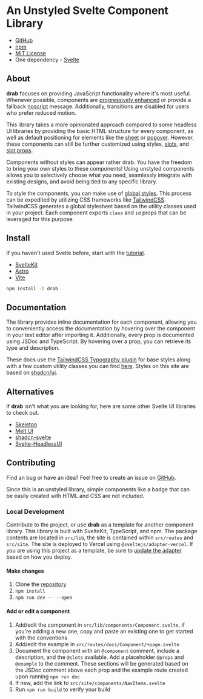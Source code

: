 # An Unstyled Svelte Component Library

- [GitHub](https://github.com/rossrobino/drab)
- [npm](https://www.npmjs.com/package/drab)
- [MIT License](https://github.com/rossrobino/drab/blob/main/LICENSE.md)
- One dependency - [Svelte](https://svelte.dev)

## About

**drab** focuses on providing JavaScript functionality where it's most useful. Whenever possible, components are [progressively enhanced](/docs/ShareButton) or provide a fallback [noscript](https://developer.mozilla.org/en-US/docs/Web/HTML/Element/noscript) message. Additionally, transitions are disabled for users who prefer reduced motion.

This library takes a more opinionated approach compared to some headless UI libraries by providing the basic HTML structure for every component, as well as default positioning for elements like the [sheet](/docs/Sheet) or [popover](/docs/Popover). However, these components can still be further customized using styles, [slots](https://svelte.dev/tutorial/slots), and [slot props](https://svelte.dev/tutorial/slot-props).

Components without styles can appear rather drab. You have the freedom to bring your own styles to these components! Using unstyled components allows you to selectively choose what you need, seamlessly integrate with existing designs, and avoid being tied to any specific library.

To style the components, you can make use of [global styles](https://joyofcode.xyz/global-styles-in-sveltekit). This process can be expedited by utilizing CSS frameworks like [TailwindCSS](https://tailwindcss.com/). TailwindCSS generates a global stylesheet based on the utility classes used in your project. Each component exports `class` and `id` props that can be leveraged for this purpose.

## Install

If you haven't used Svelte before, start with the [tutorial](https://svelte.dev/tutorial/basics).

- [SvelteKit](https://kit.svelte.dev)
- [Astro](https://docs.astro.build/en/tutorial/1-setup/2/)
- [Vite](https://vitejs.dev/guide/)

```bash
npm install -D drab
```

## Documentation

The library provides inline documentation for each component, allowing you to conveniently access the documentation by hovering over the component in your text editor after importing it. Additionally, every prop is documented using JSDoc and TypeScript. By hovering over a prop, you can retrieve its type and description.

These docs use the [TailwindCSS Typography plugin](https://tailwindcss.com/docs/typography-plugin) for base styles along with a few custom utility classes you can find [here](https://github.com/rossrobino/drab/blob/main/src/app.postcss). Styles on this site are based on [shadcn/ui](https://ui.shadcn.com/).

## Alternatives

If **drab** isn't what you are looking for, here are some other Svelte UI libraries to check out.

- [Skeleton](https://skeleton.dev)
- [Melt UI](https://www.melt-ui.com/)
- [shadcn-svelte](https://www.shadcn-svelte.com/)
- [Svelte-HeadlessUI](https://captaincodeman.github.io/svelte-headlessui/)

## Contributing

Find an bug or have an idea? Feel free to create an issue on [GitHub](https://github.com/rossrobino/drab).

Since this is an unstyled library, simple components like a badge that can be easily created with HTML and CSS are not included.

### Local Development

Contribute to the project, or use **drab** as a template for another component library. This library is built with SvelteKit, TypeScript, and npm. The package contents are located in `src/lib`, the site is contained within `src/routes` and `src/site`. The site is deployed to Vercel using `@sveltejs/adapter-vercel`. If you are using this project as a template, be sure to [update the adapter](https://kit.svelte.dev/docs/adapters) based on how you deploy.

#### Make changes

1. Clone the [repository](https://github.com/rossrobino/drab)
2. `npm install`
3. `npm run dev -- --open`

#### Add or edit a component

1. Add/edit the component in `src/lib/components/Component.svelte`, if you're adding a new one, copy and paste an existing one to get started with the conventions
2. Add/edit the example in `src/routes/docs/Component/+page.svelte`
3. Document the component with an `@component` comment, include a description, and the `@slots` available. Add a placeholder `@props` and `@example` to the comment. These sections will be generated based on the JSDoc comment above each prop and the example route created upon running `npm run doc`
4. If new, add the link to `src/site/components/NavItems.svelte`
5. Run `npm run build` to verify your build
